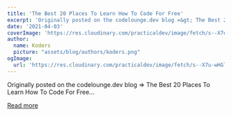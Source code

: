 ```yaml
---
title: 'The Best 20 Places To Learn How To Code For Free'
excerpt: 'Originally posted on the codelounge.dev blog =&gt; The Best 20 Places To Learn How To Code For Free...'
date: '2021-04-03'
coverImage: 'https://res.cloudinary.com/practicaldev/image/fetch/s--X7u-wHGl--/c_imagga_scale,f_auto,fl_progressive,h_420,q_auto,w_1000/https://dev-to-uploads.s3.amazonaws.com/uploads/articles/gipv0ex26i6fbq8k12y7.png'
author:
  name: Koders
  picture: "assets/blog/authors/koders.png"
ogImage:
  url: 'https://res.cloudinary.com/practicaldev/image/fetch/s--X7u-wHGl--/c_imagga_scale,f_auto,fl_progressive,h_420,q_auto,w_1000/https://dev-to-uploads.s3.amazonaws.com/uploads/articles/gipv0ex26i6fbq8k12y7.png'
---
```


Originally posted on the codelounge.dev blog =&gt; The Best 20 Places To Learn How To Code For Free...

[Read more](https://dev.to/codeloungedev/the-best-20-places-to-learn-how-to-code-for-free-5ec5)
